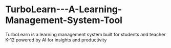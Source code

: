 # TurboLearn---A-Learning-Management-System-Tool
TurboLearn is a learning management system built for students and teacher K-12 powered by AI for insights and productivity
